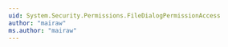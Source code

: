 ```yaml
---
uid: System.Security.Permissions.FileDialogPermissionAccess
author: "mairaw"
ms.author: "mairaw"
---
```

